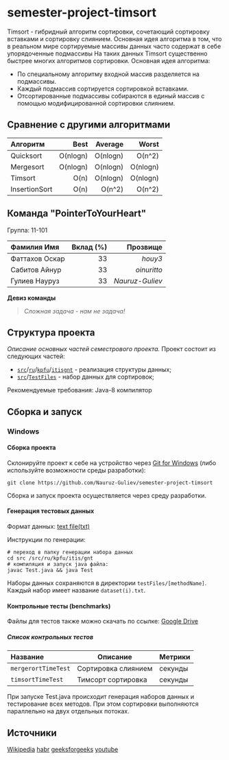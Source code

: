 # semester-project-timsort



Timsort - гибридный алгоритм сортировки, сочетающий сортировку вставками и сортировку слиянием.
Основная идея алгоритма в том, что в реальном мире сортируемые массивы данных часто содержат в себе упорядоченные подмассивы
На таких данных Timsort существенно быстрее многих алгоритмов сортировки.
Основная идея алгоритма:
- По специальному алгоритму входной массив разделяется на подмассивы.
- Каждый подмассив сортируется сортировкой вставками.
- Отсортированные подмассивы собираются в единый массив с помощью модифицированной сортировки слиянием.

## Сравнение с другими алгоритмами
| Алгоритм       | Best      |    Average  |    Worst  |
|:---------------|   ---:    |------------:|----------:|
| Quicksort      | O(nlogn)  | O(nlogn)    | O(n^2)    |
| Mergesort      | O(nlogn)  | O(nlogn)    | O(nlogn)  |
| Timsort        | O(n)      | O(nlogn)    | O(nlogn)  | 
| InsertionSort  | O(n)      | O(n^2)      | O(n^2)    |  

## Команда "PointerToYourHeart"

Группа: 11-101


| Фамилия Имя    | Вклад (%) |    Прозвище   |
|:---------------|   ---:    |--------------:|
| Фаттахов Оскар | 33        |     _houy3_   |
| Сабитов Айнур  | 33        | _oinuritto_   |
| Гулиев Науруз  | 33        |_Nauruz-Guliev_|

**Девиз команды**
> _Сложная задача - нам не задача!_
## Структура проекта
_Описание основных частей семестрового проекта._
Проект состоит из следующих частей:
- [`src`](src)/[`ru`](ru)/[`kpfu`](kpfu)/[`itis`](itis)[`gnt`](gnt) - реализация структуры данных;
- [`src`](src)/[`TestFiles`](TestFiles) - набор данных для сортировок;


Рекомендуемые требования:
Java-8 компилятор

## Сборка и запуск

### Windows

#### Сборка проекта

Склонируйте проект к себе на устройство через [Git for Windows](https://gitforwindows.org/) (либо используйте
возможности среды разработки):

```shell
git clone https://github.com/Nauruz-Guliev/semester-project-timsort
```

Сборка и запуск проекта осуществляется через среду разработки.

#### Генерация тестовых данных

Формат данных: [text file(txt)](https://en.wikipedia.org/wiki/Text_file.)

Инструкции по генерации:
```shell
# переход в папку генерации набора данных
cd src /src/ru/kpfu/itis/gnt
# компиляция и запуск java файла:
javac Test.java && java Test
```

Наборы данных сохраняются в директории `testFiles/[methodName]`. Каждый набор имеет название `dataset(i).txt`. 


#### Контрольные тесты (benchmarks)

Файлы для тестов также можно скачать по ссылке: [Google Drive](https://drive.google.com/drive/folders/1XBKZgrLuXHnrLqSqwHqt2BhROVVbyEIh)

##### Список контрольных тестов

| Название           | Описание                                | Метрики |
|:-------------------|-----------------------------------------|:--------|
| `mergerortTimeTest`| Сортировка слиянием                     | секунды |
| `timsortTimeTest`  | Тимсорт сортировка                      | секунды |


При запуске Test.java происходит генерация наборов данных и тестирование всех методов. 
При этом сортировки выполняются параллельно на двух отдельных потоках. 

## Источники
[Wikipedia](https://en.wikipedia.org/wiki/Timsort)
[habr](https://habr.com/ru/company/infopulse/blog/133303/)
[geeksforgeeks](https://www.geeksforgeeks.org/timsort/)
[youtube](https://www.youtube.com/watch?v=9kFHVe5MT6o)
